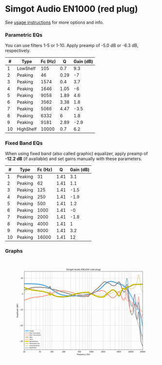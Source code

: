 # Simgot Audio EN1000 (red plug)
See [usage instructions](https://github.com/jaakkopasanen/AutoEq#usage) for more options and info.

### Parametric EQs
You can use filters 1-5 or 1-10. Apply preamp of -5.0 dB or -6.3 dB, respectively.

|   # | Type      |   Fc (Hz) |    Q |   Gain (dB) |
|-----|-----------|-----------|------|-------------|
|   1 | LowShelf  |       105 | 0.7  |         9.3 |
|   2 | Peaking   |        46 | 0.29 |        -7   |
|   3 | Peaking   |      1574 | 0.4  |         3.7 |
|   4 | Peaking   |      1646 | 1.05 |        -6   |
|   5 | Peaking   |      9058 | 1.89 |         4.6 |
|   6 | Peaking   |      3562 | 3.38 |         1.8 |
|   7 | Peaking   |      5066 | 4.47 |        -3.5 |
|   8 | Peaking   |      6332 | 6    |         1.8 |
|   9 | Peaking   |      9181 | 2.89 |        -2.9 |
|  10 | HighShelf |     10000 | 0.7  |         6.2 |

### Fixed Band EQs
When using fixed band (also called graphic) equalizer, apply preamp of **-12.2 dB** (if available) and set gains manually with these parameters.

|   # | Type    |   Fc (Hz) |    Q |   Gain (dB) |
|-----|---------|-----------|------|-------------|
|   1 | Peaking |        31 | 1.41 |         3.1 |
|   2 | Peaking |        62 | 1.41 |         1.1 |
|   3 | Peaking |       125 | 1.41 |        -1.5 |
|   4 | Peaking |       250 | 1.41 |        -1.9 |
|   5 | Peaking |       500 | 1.41 |         1.2 |
|   6 | Peaking |      1000 | 1.41 |        -0   |
|   7 | Peaking |      2000 | 1.41 |        -1.8 |
|   8 | Peaking |      4000 | 1.41 |         1   |
|   9 | Peaking |      8000 | 1.41 |         3.2 |
|  10 | Peaking |     16000 | 1.41 |        12   |

### Graphs
![](./Simgot%20Audio%20EN1000%20(red%20plug).png)
